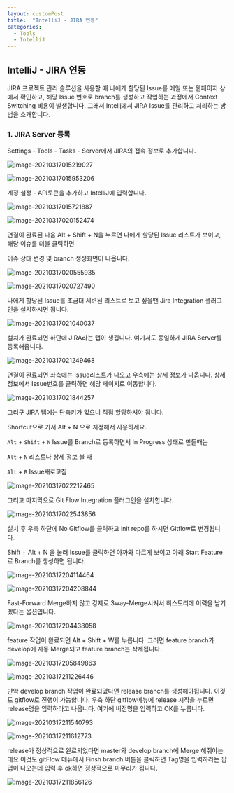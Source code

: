 ```yaml
---
layout: customPost
title:  "IntelliJ - JIRA 연동"
categories: 
  - Tools
  - IntelliJ 
---
```

## IntelliJ - JIRA 연동

JIRA 프로젝트 관리 솔루션을 사용할 때 나에게 할당된 Issue를 메일 또는 웹페이지 상에서 확인하고,  해당 Issue 번호로 branch를 생성하고 작업하는 과정에서 Context Switching 비용이 발생합니다. 그래서 Intellj에서 JIRA Issue를 관리하고 처리하는 방법을 소개합니다.



### 1. JIRA Server 등록

Settings - Tools - Tasks - Server에서 JIRA의 접속 정보로 추가합니다.

![image-20210317015219027](https://cdn.jsdelivr.net/gh/donghyeok-dev/donghyeok-dev.github.io@master/assets/images/posts/image-20210317015219027.png)

![image-20210317015953206](https://cdn.jsdelivr.net/gh/donghyeok-dev/donghyeok-dev.github.io@master/assets/images/posts/image-20210317015953206.png)

계정 설정 - API토큰을 추가하고  IntelliJ에 입력합니다.

![image-20210317015721887](https://cdn.jsdelivr.net/gh/donghyeok-dev/donghyeok-dev.github.io@master/assets/images/posts/image-20210317015721887.png)

![image-20210317020152474](https://cdn.jsdelivr.net/gh/donghyeok-dev/donghyeok-dev.github.io@master/assets/images/posts/image-20210317020152474.png)



연결이 완료된 다음 Alt + Shift + N을 누르면 나에게 할당된 Issue 리스트가 보이고, 해당 이슈를 더블 클릭하면 

이슈 상태 변경 및 branch 생성화면이 나옵니다. 

![image-20210317020555935](https://cdn.jsdelivr.net/gh/donghyeok-dev/donghyeok-dev.github.io@master/assets/images/posts/image-20210317020555935.png)

![image-20210317020727490](https://cdn.jsdelivr.net/gh/donghyeok-dev/donghyeok-dev.github.io@master/assets/images/posts/image-20210317020727490.png)



나에게 할당된 Issue를 조금더 세련된 리스트로 보고 싶을땐 Jira Integration 플러그인을 설치하시면 됩니다.

![image-20210317021040037](https://cdn.jsdelivr.net/gh/donghyeok-dev/donghyeok-dev.github.io@master/assets/images/posts/image-20210317021040037.png)



설치가 완료되면 하단에 JIRA라는 탭이 생깁니다. 여기서도 동일하게 JIRA Server를 등록해줍니다.

![image-20210317021249468](https://cdn.jsdelivr.net/gh/donghyeok-dev/donghyeok-dev.github.io@master/assets/images/posts/image-20210317021249468.png)

연결이 완료되면 좌측에는 Issue리스트가 나오고 우측에는 상세 정보가 나옵니다. 상세 정보에서 Issue번호를 클릭하면 해당 페이지로 이동합니다.

![image-20210317021844257](https://cdn.jsdelivr.net/gh/donghyeok-dev/donghyeok-dev.github.io@master/assets/images/posts/image-20210317021844257.png)



그리구 JIRA 탭에는 단축키가 없으니 직접 할당하셔야 됩니다. 

Shortcut으로 가서 Alt + N 으로 지정해서 사용하세요.



`Alt` + `Shift` + `N` Issue를 Branch로 등록하면서 In Progress 상태로 만들때는 

`Alt` + `N` 리스트나 상세 정보 볼 때

 `Alt` + `R` Issue새로고침

![image-20210317022212465](https://cdn.jsdelivr.net/gh/donghyeok-dev/donghyeok-dev.github.io@master/assets/images/posts/image-20210317022212465.png)



그리고 마지막으로 Git Flow Integration 플러그인을 설치합니다.

![image-20210317022543856](https://cdn.jsdelivr.net/gh/donghyeok-dev/donghyeok-dev.github.io@master/assets/images/posts/image-20210317022543856.png)



설치 후 우측 하단에 No Gitflow를 클릭하고 init repo를 하시면 Gitflow로 변경됩니다.

Shift + Alt + N 을 눌러 Issue를 클릭하면 아까와 다르게 보이고 아래 Start Feature로 Branch를 생성하면 됩니다.

![image-20210317204114464](https://cdn.jsdelivr.net/gh/donghyeok-dev/donghyeok-dev.github.io@master/assets/images/posts/image-20210317204114464.png)

![image-20210317204208844](https://cdn.jsdelivr.net/gh/donghyeok-dev/donghyeok-dev.github.io@master/assets/images/posts/image-20210317204208844.png)

Fast-Forward Merge하지 않고 강제로 3way-Merge시켜서 히스토리에 이력을 남기겠다는 옵션입니다.

![image-20210317204438058](https://cdn.jsdelivr.net/gh/donghyeok-dev/donghyeok-dev.github.io@master/assets/images/posts/image-20210317204438058.png)



feature 작업이 완료되면 Alt + Shift + W를 누릅니다. 그러면 feature branch가 develop에 자동 Merge되고 feature branch는 삭제됩니다.

![image-20210317205849863](https://cdn.jsdelivr.net/gh/donghyeok-dev/donghyeok-dev.github.io@master/assets/images/posts/image-20210317205849863.png)

![image-20210317211226446](C:\Users\mosic\github\assets\images\posts\image-20210317211226446.png)

만약 develop branch 작업이 완료되었다면 release branch를 생성해야됩니다. 이것도 gitflow로 진행이 가능합니다. 우측 하단 gitflow메뉴에 release 시작을 누르면 release명을 입력하라고 나옵니다. 여기에 버전명을 입력하고 OK를 누릅니다.

![image-20210317211540793](C:\Users\mosic\github\assets\images\posts\image-20210317211540793.png)

![image-20210317211612773](C:\Users\mosic\github\assets\images\posts\image-20210317211612773.png)

release가 정상적으로 완료되었다면 master와 develop branch에 Merge 해줘야는데요 이것도 gitFlow 메뉴에서 Finsh branch 버튼을 클릭하면 Tag명을 입력하라는 팝업이 나오는데 입력 후 ok하면 정상적으로 마무리가 됩니다.

![image-20210317211856126](C:\Users\mosic\github\assets\images\posts\image-20210317211856126.png)